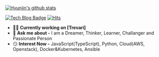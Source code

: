 [![Hyunjin's github stats](https://github-readme-stats.vercel.app/api?username=hyunjin-jeong)](https://github.com/hyunjin-jeong/github-readme-stats)

[![Tech Blog Badge](http://img.shields.io/badge/-Tech%20blog-blueviolet?style=flat&logo=github&link=https://simpleisit.tistory.com//)](https://simpleisit.tistory.com/)
[![Hits](https://hits.seeyoufarm.com/api/count/incr/badge.svg?url=https%3A%2F%2Fgithub.com%2FHyunJin-Jeong&count_bg=%231B1B19&title_bg=%23886868&icon=github.svg&icon_color=%23FFFFFF&title=Visits%21&edge_flat=false)](https://hits.seeyoufarm.com)

- 👨‍💻 **Currently working on [Trevari]** <br>
- 💬 **Ask me about -** I am a Dreamer, Thinker, Learner, Challanger and Passionate Person <br>
- 😏 **Interest Now -** JavaScript(TypeScript), Python, Cloud(AWS, Openstack), Docker&Kubernetes, Ansible <br>

<!--
**HyunJin-Jeong/HyunJin-Jeong** is a ✨ _special_ ✨ repository because its `README.md` (this file) appears on your GitHub profile.

Here are some ideas to get you started:

### Hi there 👋

[![Hyunjin's github stats](https://github-readme-stats.vercel.app/api?username=hyunjin-jeong)](https://github.com/hyunjin-jeong/github-readme-stats)

[![Portfoilio](https://img.shields.io/badge/Notion-black?logo=notion)](https:///)
[![Tech Blog Badge](http://img.shields.io/badge/-Tech%20blog-blueviolet?style=flat&logo=github&link=https://simpleisit.tistory.com//)](https://simpleisit.tistory.com/)

- 🌱 I’m currently learning ...
- 👯 I’m looking to collaborate on ...
- 🔭 I’m currently working on Trevari
- 🤔 I’m looking for help with ...
- 💬 Ask me about ...
- 📫 How to reach me: ...
- 😄 Pronouns: ...
- ⚡ Fun fact: ...
-->
